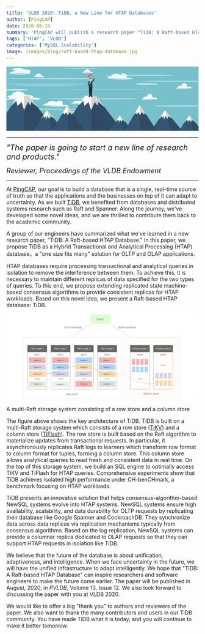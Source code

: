 ```yaml
---
title: 'VLDB 2020: TiDB, a New Line for HTAP Databases'
author: [PingCAP]
date: 2020-06-19
summary: 'PingCAP will publish a research paper "TiDB: A Raft-based HTAP Database" in the August issue of the Proceedings of the VLDB Endowment. The reviewer believes that this paper will start a new line of research and products.' 
tags: ['HTAP', 'VLDB']
categories: ['MySQL Scalability']
image: /images/blog/raft-based-htap-database.jpg
---
```


![A Raft-based HTAP database](media/raft-based-htap-database.jpg)

---

_<span style="font-size: 20px;">"The paper is going to start a new line of research and products."</span>_

_<span style="font-size: 18px;">Reviewer, Proceedings of the VLDB Endowment</span>_

---

At [PingCAP](https://pingcap.com/), our goal is to build a database that is a single, real-time source of truth so that the applications and the businesses on top of it can adapt to uncertainty. As we built [TiDB](https://pingcap.com/docs/stable/overview/), we benefited from databases and distributed systems research such as Raft and Spanner. Along the journey, we've developed some novel ideas, and we are thrilled to contribute them back to the academic community.

A group of our engineers have summarized what we've learned in a new research paper, "TiDB: A Raft-based HTAP Database." In this paper, we propose TiDB as a Hybrid Transactional and Analytical Processing (HTAP) database，a "one size fits many" solution for OLTP and OLAP applications.

HTAP databases require processing transactional and analytical queries in isolation to remove the interference between them. To achieve this, it is necessary to maintain different replicas of data specified for the two types of queries. To this end, we propose extending replicated state machine-based consensus algorithms to provide consistent replicas for HTAP workloads. Based on this novel idea, we present a Raft-based HTAP database: TiDB. 

![A Hybrid Transactional/Analytical Processing (HTAP) database](media/hybrid-transactional-analytical-processing-database.jpg)
<div class="caption-center"> A multi-Raft storage system consisting of a row store and a column store </div>

The figure above shows the key architecture of TiDB. TiDB is built on a multi-Raft storage system which consists of a row store ([TiKV](https://github.com/tikv/tikv)) and a column store ([TiFlash](https://pingcap.com/docs/stable/tiflash/tiflash-overview/)). The row store is built based on the Raft algorithm to materialize updates from transactional requests. In particular, it asynchronously replicates Raft logs to learners which transform row format to column format for tuples, forming a column store. This column store allows analytical queries to read fresh and consistent data in real time. On the top of this storage system, we build an SQL engine to optimally access TiKV and TiFlash for HTAP queries. Comprehensive experiments show that TiDB achieves isolated high performance under CH-benCHmark, a benchmark focusing on HTAP workloads.

TiDB presents an innovative solution that helps consensus-algorithm-based NewSQL systems evolve into HTAP systems. NewSQL systems ensure high availability, scalability, and data durability for OLTP requests by replicating their database like Google Spanner and CockroachDB. They synchronize data across data replicas via replication mechanisms typically from consensus algorithms. Based on the log replication, NewSQL systems can provide a columnar replica dedicated to OLAP requests so that they can support HTAP requests in isolation like TiDB.

We believe that the future of the database is about unification, adaptiveness, and intelligence. When we face uncertainty in the future, we will have the unified infrastructure to adapt intelligently. We hope that "TiDB: A Raft-based HTAP Database" can inspire researchers and software engineers to make the future come earlier. The paper will be published in August, 2020, in _PVLDB_, Volume 13, Issue 12. We also look forward to discussing the paper with you at VLDB 2020.

We would like to offer a big "thank you" to authors and reviewers of the paper. We also want to thank the many contributors and users in our TiDB community. You have made TiDB what it is today, and you will continue to make it better tomorrow. 
